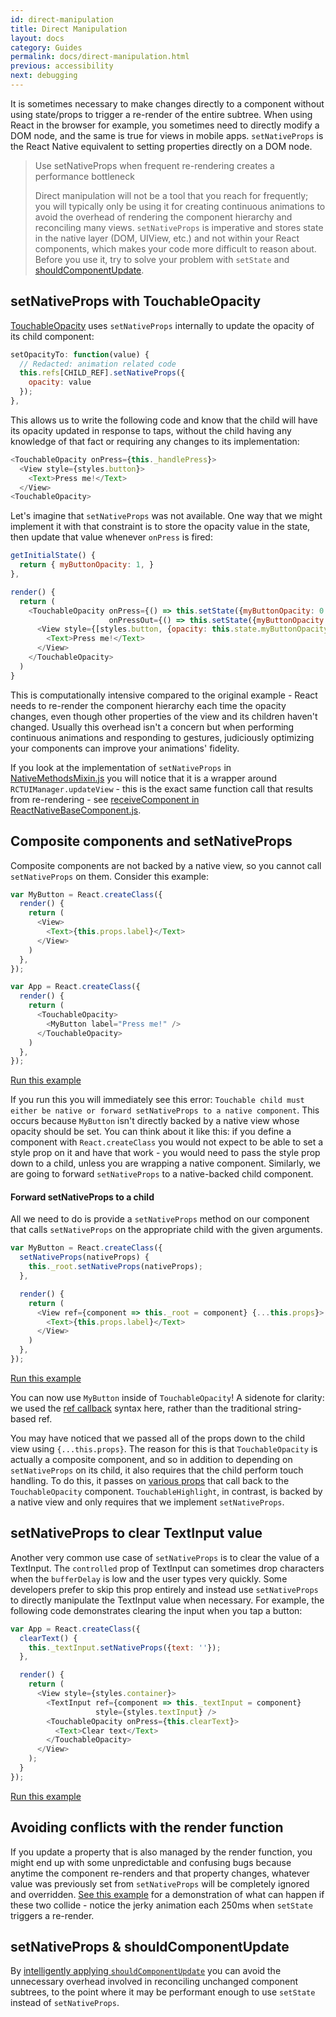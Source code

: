 ```yaml
---
id: direct-manipulation
title: Direct Manipulation
layout: docs
category: Guides
permalink: docs/direct-manipulation.html
previous: accessibility
next: debugging
---
```


It is sometimes necessary to make changes directly to a component
without using state/props to trigger a re-render of the entire subtree.
When using React in the browser for example, you sometimes need to
directly modify a DOM node, and the same is true for views in mobile
apps. `setNativeProps` is the React Native equivalent to setting
properties directly on a DOM node.

> Use setNativeProps when frequent re-rendering creates a performance bottleneck
>
> Direct manipulation will not be a tool that you reach for
> frequently; you will typically only be using it for creating
> continuous animations to avoid the overhead of rendering the component
> hierarchy and reconciling many views. `setNativeProps` is imperative
> and stores state in the native layer (DOM, UIView, etc.) and not
> within your React components, which makes your code more difficult to
> reason about. Before you use it, try to solve your problem with `setState`
> and [shouldComponentUpdate](react-native/docs/direct-manipulation.html#setnativeprops-shouldcomponentupdate).

## setNativeProps with TouchableOpacity

[TouchableOpacity](https://github.com/facebook/react-native/blob/master/Libraries/Components/Touchable/TouchableOpacity.js)
uses `setNativeProps` internally to update the opacity of its child
component:

```javascript
setOpacityTo: function(value) {
  // Redacted: animation related code
  this.refs[CHILD_REF].setNativeProps({
    opacity: value
  });
},
```

This allows us to write the following code and know that the child will
have its opacity updated in response to taps, without the child having
any knowledge of that fact or requiring any changes to its implementation:

```javascript
<TouchableOpacity onPress={this._handlePress}>
  <View style={styles.button}>
    <Text>Press me!</Text>
  </View>
<TouchableOpacity>
```

Let's imagine that `setNativeProps` was not available. One way that we
might implement it with that constraint is to store the opacity value
in the state, then update that value whenever `onPress` is fired:

```javascript
getInitialState() {
  return { myButtonOpacity: 1, }
},

render() {
  return (
    <TouchableOpacity onPress={() => this.setState({myButtonOpacity: 0.5})}
                      onPressOut={() => this.setState({myButtonOpacity: 1})}>
      <View style={[styles.button, {opacity: this.state.myButtonOpacity}]}>
        <Text>Press me!</Text>
      </View>
    </TouchableOpacity>
  )
}
```

This is computationally intensive compared to the original example -
React needs to re-render the component hierarchy each time the opacity
changes, even though other properties of the view and its children
haven't changed. Usually this overhead isn't a concern but when
performing continuous animations and responding to gestures, judiciously
optimizing your components can improve your animations' fidelity.

If you look at the implementation of `setNativeProps` in
[NativeMethodsMixin.js](https://github.com/facebook/react-native/blob/master/Libraries/ReactIOS/NativeMethodsMixin.js)
you will notice that it is a wrapper around `RCTUIManager.updateView` -
this is the exact same function call that results from re-rendering -
see [receiveComponent in
ReactNativeBaseComponent.js](https://github.com/facebook/react-native/blob/master/Libraries/ReactNative/ReactNativeBaseComponent.js).

## Composite components and setNativeProps

Composite components are not backed by a native view, so you cannot call
`setNativeProps` on them. Consider this example:

```javascript
var MyButton = React.createClass({
  render() {
    return (
      <View>
        <Text>{this.props.label}</Text>
      </View>
    )
  },
});

var App = React.createClass({
  render() {
    return (
      <TouchableOpacity>
        <MyButton label="Press me!" />
      </TouchableOpacity>
    )
  },
});
```
[Run this example](https://rnplay.org/apps/JXkgmQ)

If you run this you will immediately see this error: `Touchable child
must either be native or forward setNativeProps to a native component`.
This occurs because `MyButton` isn't directly backed by a native view
whose opacity should be set. You can think about it like this: if you
define a component with `React.createClass` you would not expect to be
able to set a style prop on it and have that work - you would need to
pass the style prop down to a child, unless you are wrapping a native
component. Similarly, we are going to forward `setNativeProps` to a
native-backed child component.

#### Forward setNativeProps to a child

All we need to do is provide a `setNativeProps` method on our component
that calls `setNativeProps` on the appropriate child with the given
arguments.

```javascript
var MyButton = React.createClass({
  setNativeProps(nativeProps) {
    this._root.setNativeProps(nativeProps);
  },

  render() {
    return (
      <View ref={component => this._root = component} {...this.props}>
        <Text>{this.props.label}</Text>
      </View>
    )
  },
});
```
[Run this example](https://rnplay.org/apps/YJxnEQ)

You can now use `MyButton` inside of `TouchableOpacity`! A sidenote for
clarity: we used the [ref callback](https://facebook.github.io/react/docs/more-about-refs.html#the-ref-callback-attribute) syntax here, rather than the traditional string-based ref.

You may have noticed that we passed all of the props down to the child
view using `{...this.props}`. The reason for this is that
`TouchableOpacity` is actually a composite component, and so in addition
to depending on `setNativeProps` on its child, it also requires that the
child perform touch handling. To do this, it passes on [various
props](docs/view.html#onmoveshouldsetresponder)
that call back to the `TouchableOpacity` component.
`TouchableHighlight`, in contrast, is backed by a native view and only
requires that we implement `setNativeProps`.

## setNativeProps to clear TextInput value

Another very common use case of `setNativeProps` is to clear the value
of a TextInput. The `controlled` prop of TextInput can sometimes drop
characters when the `bufferDelay` is low and the user types very
quickly. Some developers prefer to skip this prop entirely and instead
use `setNativeProps` to directly manipulate the TextInput value when
necessary. For example, the following code demonstrates clearing the
input when you tap a button:

```javascript
var App = React.createClass({
  clearText() {
    this._textInput.setNativeProps({text: ''});
  },

  render() {
    return (
      <View style={styles.container}>
        <TextInput ref={component => this._textInput = component}
                   style={styles.textInput} />
        <TouchableOpacity onPress={this.clearText}>
          <Text>Clear text</Text>
        </TouchableOpacity>
      </View>
    );
  }
});
```
[Run this example](https://rnplay.org/plays/pOI9bA)

## Avoiding conflicts with the render function

If you update a property that is also managed by the render function,
you might end up with some unpredictable and confusing bugs because
anytime the component re-renders and that property changes, whatever
value was previously set from `setNativeProps` will be completely
ignored and overridden. [See this example](https://rnplay.org/apps/bp1DvQ)
for a demonstration of what can happen if these two collide - notice
the jerky animation each 250ms when `setState` triggers a re-render.

## setNativeProps & shouldComponentUpdate

By [intelligently applying
`shouldComponentUpdate`](https://facebook.github.io/react/docs/advanced-performance.html#avoiding-reconciling-the-dom)
you can avoid the unnecessary overhead involved in reconciling unchanged
component subtrees, to the point where it may be performant enough to
use `setState` instead of `setNativeProps`.
